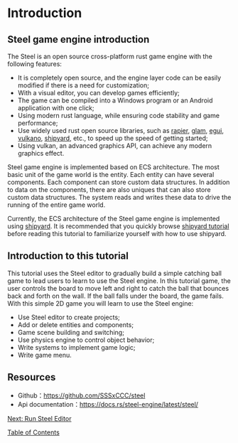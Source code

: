 # Introduction

## Steel game engine introduction

The Steel is an open source cross-platform rust game engine with the following features:
* It is completely open source, and the engine layer code can be easily modified if there is a need for customization;
* With a visual editor, you can develop games efficiently;
* The game can be compiled into a Windows program or an Android application with one click;
* Using modern rust language, while ensuring code stability and game performance;
* Use widely used rust open source libraries, such as [rapier][rapier], [glam][glam], [egui][egui], [vulkano][vulkano], [shipyard][shipyard], etc., to speed up the speed of getting started;
* Using vulkan, an advanced graphics API, can achieve any modern graphics effect.

Steel game engine is implemented based on ECS architecture. The most basic unit of the game world is the entity. Each entity can have several components. Each component can store custom data structures. In addition to data on the components, there are also uniques that can also store custom data structures. The system reads and writes these data to drive the running of the entire game world.

Currently, the ECS architecture of the Steel game engine is implemented using [shipyard][shipyard]. It is recommended that you quickly browse [shipyard tutorial][shipyard guide] before reading this tutorial to familiarize yourself with how to use shipyard.

## Introduction to this tutorial

This tutorial uses the Steel editor to gradually build a simple catching ball game to lead users to learn to use the Steel engine. In this tutorial game, the user controls the board to move left and right to catch the ball that bounces back and forth on the wall. If the ball falls under the board, the game fails. With this simple 2D game you will learn to use the Steel engine:
* Use Steel editor to create projects;
* Add or delete entities and components;
* Game scene building and switching;
* Use physics engine to control object behavior;
* Write systems to implement game logic;
* Write game menu.

## Resources

* Github：<https://github.com/SSSxCCC/steel>
* Api documentation：<https://docs.rs/steel-engine/latest/steel/>

[Next: Run Steel Editor][2]

[Table of Contents][0]

[0]: table-of-contents.md
[1]: 1-introduction.md
[2]: 2-run-steel-editor.md
[3]: 3-create-project.md
[4]: 4-scene-building.md
[5]: 5-engine-implementation.md
[6]: 6-player-control.md
[7]: 7-push-the-ball.md
[8]: 8-game-lost.md
[9]: 9-main-menu.md
[rapier]: https://rapier.rs/
[glam]: https://github.com/bitshifter/glam-rs
[egui]: https://github.com/emilk/egui
[vulkano]: https://github.com/vulkano-rs/vulkano
[shipyard]: https://github.com/leudz/shipyard
[shipyard guide]: https://leudz.github.io/shipyard/guide/master/

